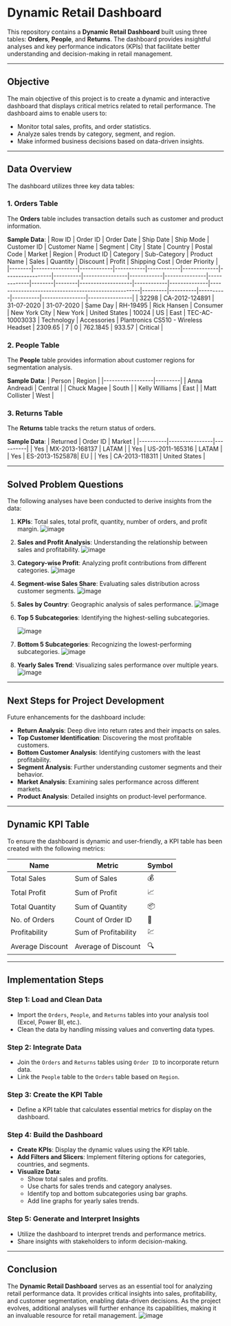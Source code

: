 # Dynamic Retail Dashboard

This repository contains a **Dynamic Retail Dashboard** built using three tables: **Orders**, **People**, and **Returns**. The dashboard provides insightful analyses and key performance indicators (KPIs) that facilitate better understanding and decision-making in retail management.

---

## Objective

The main objective of this project is to create a dynamic and interactive dashboard that displays critical metrics related to retail performance. The dashboard aims to enable users to:
- Monitor total sales, profits, and order statistics.
- Analyze sales trends by category, segment, and region.
- Make informed business decisions based on data-driven insights.

---

## Data Overview

The dashboard utilizes three key data tables:

### 1. Orders Table

The **Orders** table includes transaction details such as customer and product information.

**Sample Data**:
| Row ID | Order ID       | Order Date | Ship Date | Ship Mode  | Customer ID | Customer Name   | Segment  | City           | State      | Country       | Postal Code | Market | Region | Product ID        | Category   | Sub-Category | Product Name                                        | Sales   | Quantity | Discount | Profit   | Shipping Cost | Order Priority |
|--------|----------------|------------|-----------|------------|-------------|-----------------|----------|----------------|------------|---------------|-------------|--------|--------|-------------------|------------|--------------|----------------------------------------------------|---------|----------|----------|----------|----------------|----------------|
| 32298  | CA-2012-124891 | 31-07-2020 | 31-07-2020 | Same Day   | RH-19495    | Rick Hansen     | Consumer | New York City  | New York   | United States | 10024       | US     | East   | TEC-AC-10003033   | Technology | Accessories  | Plantronics CS510 - Wireless Headset               | 2309.65 | 7        | 0        | 762.1845 | 933.57        | Critical       |

### 2. People Table

The **People** table provides information about customer regions for segmentation analysis.

**Sample Data**:
| Person           | Region  |
|------------------|---------|
| Anna Andreadi    | Central |
| Chuck Magee      | South   |
| Kelly Williams   | East    |
| Matt Collister   | West    |

### 3. Returns Table

The **Returns** table tracks the return status of orders.

**Sample Data**:
| Returned | Order ID       | Market   |
|----------|----------------|----------|
| Yes      | MX-2013-168137 | LATAM    |
| Yes      | US-2011-165316 | LATAM    |
| Yes      | ES-2013-1525878| EU       |
| Yes      | CA-2013-118311 | United States |

---

## Solved Problem Questions

The following analyses have been conducted to derive insights from the data:

1. **KPIs**: Total sales, total profit, quantity, number of orders, and profit margin.
   ![image](https://github.com/user-attachments/assets/1f74e74a-07ac-42f0-bc03-0d3cd6859118)

2. **Sales and Profit Analysis**: Understanding the relationship between sales and profitability.
   ![image](https://github.com/user-attachments/assets/4fa5251d-af1c-4212-8437-3079e867b1ad)

3. **Category-wise Profit**: Analyzing profit contributions from different categories.
   ![image](https://github.com/user-attachments/assets/60f6e6d9-6906-43ce-b53e-dbd837802fb8)

4. **Segment-wise Sales Share**: Evaluating sales distribution across customer segments.
    ![image](https://github.com/user-attachments/assets/7286208c-08e5-4f80-847e-b03c7256239a)

5. **Sales by Country**: Geographic analysis of sales performance.
     ![image](https://github.com/user-attachments/assets/75bd12fe-dc2a-4234-919f-8de1950c17f5)

6. **Top 5 Subcategories**: Identifying the highest-selling subcategories.

    ![image](https://github.com/user-attachments/assets/dd0165fa-4357-4179-a360-feb08d24c816)

8. **Bottom 5 Subcategories**: Recognizing the lowest-performing subcategories.
      ![image](https://github.com/user-attachments/assets/a48a4c2b-5ab9-44dd-8870-b5b675d13c2d)

9. **Yearly Sales Trend**: Visualizing sales performance over multiple years.
        ![image](https://github.com/user-attachments/assets/d1a41f16-9a8f-45fe-9136-f44de5f2be76)

---

## Next Steps for Project Development

Future enhancements for the dashboard include:
- **Return Analysis**: Deep dive into return rates and their impacts on sales.
- **Top Customer Identification**: Discovering the most profitable customers.
- **Bottom Customer Analysis**: Identifying customers with the least profitability.
- **Segment Analysis**: Further understanding customer segments and their behavior.
- **Market Analysis**: Examining sales performance across different markets.
- **Product Analysis**: Detailed insights on product-level performance.

---

## Dynamic KPI Table

To ensure the dashboard is dynamic and user-friendly, a KPI table has been created with the following metrics:

| Name           | Metric                | Symbol |
|----------------|-----------------------|--------|
| Total Sales    | Sum of Sales          | 💰     |
| Total Profit   | Sum of Profit         | 📈     |
| Total Quantity | Sum of Quantity       | 📦     |
| No. of Orders  | Count of Order ID     | 🛒     |
| Profitability  | Sum of Profitability  | 💹     |
| Average Discount | Average of Discount  | 🔍     |

---

## Implementation Steps

### Step 1: Load and Clean Data
- Import the `Orders`, `People`, and `Returns` tables into your analysis tool (Excel, Power BI, etc.).
- Clean the data by handling missing values and converting data types.

### Step 2: Integrate Data
- Join the `Orders` and `Returns` tables using `Order ID` to incorporate return data.
- Link the `People` table to the `Orders` table based on `Region`.

### Step 3: Create the KPI Table
- Define a KPI table that calculates essential metrics for display on the dashboard.

### Step 4: Build the Dashboard
- **Create KPIs**: Display the dynamic values using the KPI table.
- **Add Filters and Slicers**: Implement filtering options for categories, countries, and segments.
- **Visualize Data**:
  - Show total sales and profits.
  - Use charts for sales trends and category analyses.
  - Identify top and bottom subcategories using bar graphs.
  - Add line graphs for yearly sales trends.

### Step 5: Generate and Interpret Insights
- Utilize the dashboard to interpret trends and performance metrics.
- Share insights with stakeholders to inform decision-making.

---

## Conclusion

The **Dynamic Retail Dashboard** serves as an essential tool for analyzing retail performance data. It provides critical insights into sales, profitability, and customer segmentation, enabling data-driven decisions. As the project evolves, additional analyses will further enhance its capabilities, making it an invaluable resource for retail management.
![image](https://github.com/user-attachments/assets/785de72c-4182-4cc2-8c04-89306903b0a3)

